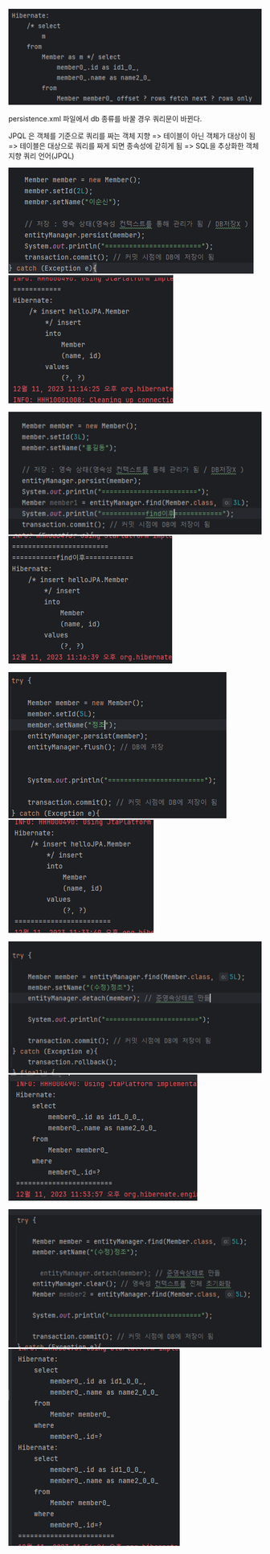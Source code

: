 ![img.png](images/img.png)

persistence.xml 파일에서 db 종류를 바꿀 경우 쿼리문이 바뀐다.


JPQL 은 객체를 기준으로 쿼리를 짜는 객체 지향
=> 테이블이 아닌 객체가 대상이 됨
=> 테이블은 대상으로 쿼리를 짜게 되면 종속성에 갇히게 됨
=> SQL을 추상화한 객체지향 쿼리 언어(JPQL)


![img_1.png](images/img_1.png)
![img_2.png](images/img_2.png)


![img_3.png](images/img_3.png)
![img_4.png](images/img_4.png)


![img_6.png](images/img_6.png)
![img_5.png](images/img_5.png)



![img_1.png](images/img_11.png)
![img.png](images/img_10.png)


![img_1.png](images/img_12.png)
![img.png](images/img_13.png)